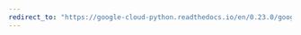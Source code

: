 ```yaml
---
redirect_to: "https://google-cloud-python.readthedocs.io/en/0.23.0/google-cloud-config.html"
---
```

